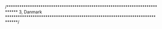 /*****************************************************************************
3, Danmark
*****************************************************************************/
